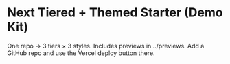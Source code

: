 # Next Tiered + Themed Starter (Demo Kit)
One repo → 3 tiers × 3 styles. Includes previews in ../previews.
Add a GitHub repo and use the Vercel deploy button there.
